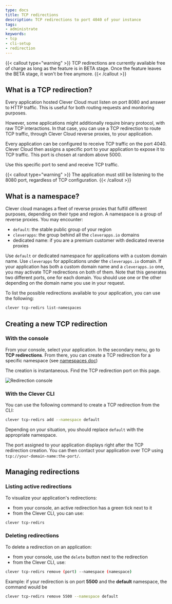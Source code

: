 ```yaml
---
type: docs
title: TCP redirections
description: TCP redirections to port 4040 of your instance
tags:
- administrate
keywords:
- tcp
- cli-setup
- redirection
---
```

{{< callout type="warning" >}}
TCP redirections are currently available free of charge as long as the feature is in BETA stage.
Once the feature leaves the BETA stage, it won't be free anymore.
{{< /callout >}}

## What is a TCP redirection?

Every application hosted Clever Cloud must listen on port 8080 and answer to HTTP traffic.
This is useful for both routing requests and monitoring purposes.

However, some applications might additionally require binary protocol, with raw TCP interactions.
In that case, you can use a TCP redirection to route TCP traffic, through Clever Cloud reverse proxies, to your application.

Every application can be configured to receive TCP traffic on the port 4040.
Clever Cloud then assigns a specific port to your application to expose it to TCP traffic. This port is chosen at random above 5000.

Use this specific port to send and receive TCP traffic.

{{< callout type="warning" >}}
The application must still be listening to the 8080 port, regardless of TCP configuration.
{{< /callout >}}

## What is a namespace?

Clever cloud manages a fleet of reverse proxies that fulfill different purposes, depending on their type and region.
A namespace is a group of reverse proxies. You may encounter:

- `default`: the stable public group of your region
- `cleverapps`: the group behind all the `cleverapps.io` domains
- dedicated name: if you are a premium customer with dedicated reverse proxies

Use `default` or dedicated namespace for applications with a custom domain name.
Use `cleverapps` for applications under the `cleverapps.io` domain.
If your application has both a custom domain name and a `cleverapps.io` one, you may activate TCP redirections on both of them.
Note that this generates two different ports, one for each domain.
You should use one or the other depending on the domain name you use in your request.

To list the possible redirections available to your application, you can use the following:

```bash
clever tcp-redirs list-namespaces
```

## Creating a new TCP redirection

### With the console

From your console, select your application. In the secondary menu, go to **TCP redirections**.
From there, you can create a TCP redirection for a specific namespace (see [namespaces doc](#what-is-a-namespace?))

The creation is instantaneous. Find the TCP redirection port on this page.

![Redirection console](/images/TCP_redirection_console.png)

### With the Clever CLI

You can use the following command to create a TCP redirection from the CLI:

```bash
clever tcp-redirs add --namespace default
```

Depending on your situation, you should replace `default` with the appropriate namespace.

The port assigned to your application displays right after the TCP redirection creation.
You can then contact your application over TCP using `tcp://your-domain-name:the-port/`.

## Managing redirections

### Listing active redirections

To visualize your application's redirections:

- from your console, an active redirection has a green tick next to it
- from the Clever CLI, you can use:

```bash
clever tcp-redirs
```

### Deleting redirections

To delete a redirection on an application:

- from your console, use the `delete` button next to the redirection
- from the Clever CLI, use:

```bash
clever tcp-redirs remove (port) --namespace (namespace)
```

Example: if your redirection is on port **5500** and the **default** namespace, the command would be

```bash
clever tcp-redirs remove 5500 --namespace default
```